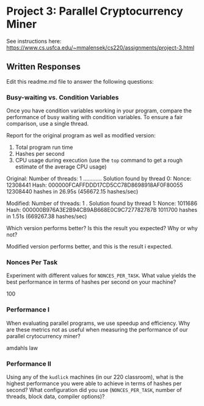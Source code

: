 # Project 3: Parallel Cryptocurrency Miner

See instructions here: https://www.cs.usfca.edu/~mmalensek/cs220/assignments/project-3.html

## Written Responses

Edit this readme.md file to answer the following questions:

### Busy-waiting vs. Condition Variables

Once you have condition variables working in your program, compare the performance of busy waiting with condition variables. To ensure a fair comparison, use a single thread.

Report for the original program as well as modified version:

1. Total program run time
2. Hashes per second
3. CPU usage during execution (use the `top` command to get a rough estimate of the average CPU usage)

Original: 
Number of threads: 1
............
Solution found by thread 0:
Nonce: 12308441
Hash: 000000FCAFFDDD17CD5CC78D8698918AF0F80055
12308440 hashes in 26.95s (456672.15 hashes/sec)


Modified: 
Number of threads: 1
.
Solution found by thread 1:
Nonce: 1011686
Hash: 000000B976A3E2B94CB9AB668E0C9C727782787B
1011700 hashes in 1.51s (669267.38 hashes/sec)

Which version performs better? Is this the result you expected? Why or why not?

Modified version performs better, and this is the result i expected. 

### Nonces Per Task

Experiment with different values for `NONCES_PER_TASK`. What value yields the best performance in terms of hashes per second on your machine?

100 

### Performance I

When evaluating parallel programs, we use speedup and efficiency. Why are these metrics not as useful when measuring the performance of our parallel crytocurrency miner?

amdahls law

### Performance II

Using any of the `kudlick` machines (in our 220 classroom), what is the highest performance you were able to achieve in terms of hashes per second? What configuration did you use (`NONCES_PER_TASK`, number of threads, block data, compiler options)?



